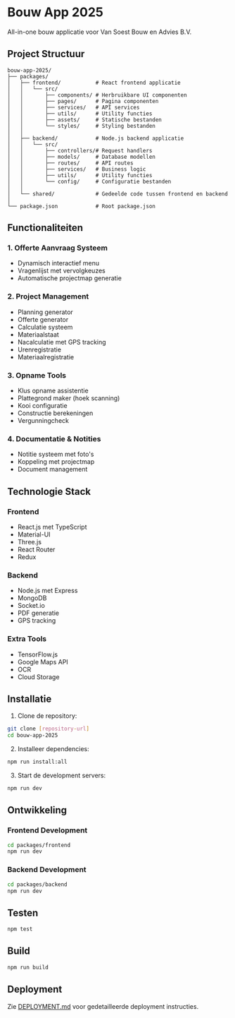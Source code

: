 # Bouw App 2025

All-in-one bouw applicatie voor Van Soest Bouw en Advies B.V.

## Project Structuur

```
bouw-app-2025/
├── packages/
│   ├── frontend/           # React frontend applicatie
│   │   └── src/
│   │       ├── components/ # Herbruikbare UI componenten
│   │       ├── pages/      # Pagina componenten
│   │       ├── services/   # API services
│   │       ├── utils/      # Utility functies
│   │       ├── assets/     # Statische bestanden
│   │       └── styles/     # Styling bestanden
│   │
│   ├── backend/            # Node.js backend applicatie
│   │   └── src/
│   │       ├── controllers/# Request handlers
│   │       ├── models/     # Database modellen
│   │       ├── routes/     # API routes
│   │       ├── services/   # Business logic
│   │       ├── utils/      # Utility functies
│   │       └── config/     # Configuratie bestanden
│   │
│   └── shared/             # Gedeelde code tussen frontend en backend
│
└── package.json            # Root package.json
```

## Functionaliteiten

### 1. Offerte Aanvraag Systeem
- Dynamisch interactief menu
- Vragenlijst met vervolgkeuzes
- Automatische projectmap generatie

### 2. Project Management
- Planning generator
- Offerte generator
- Calculatie systeem
- Materiaalstaat
- Nacalculatie met GPS tracking
- Urenregistratie
- Materiaalregistratie

### 3. Opname Tools
- Klus opname assistentie
- Plattegrond maker (hoek scanning)
- Kooi configuratie
- Constructie berekeningen
- Vergunningcheck

### 4. Documentatie & Notities
- Notitie systeem met foto's
- Koppeling met projectmap
- Document management

## Technologie Stack

### Frontend
- React.js met TypeScript
- Material-UI
- Three.js
- React Router
- Redux

### Backend
- Node.js met Express
- MongoDB
- Socket.io
- PDF generatie
- GPS tracking

### Extra Tools
- TensorFlow.js
- Google Maps API
- OCR
- Cloud Storage

## Installatie

1. Clone de repository:
```bash
git clone [repository-url]
cd bouw-app-2025
```

2. Installeer dependencies:
```bash
npm run install:all
```

3. Start de development servers:
```bash
npm run dev
```

## Ontwikkeling

### Frontend Development
```bash
cd packages/frontend
npm run dev
```

### Backend Development
```bash
cd packages/backend
npm run dev
```

## Testen
```bash
npm test
```

## Build
```bash
npm run build
```

## Deployment
Zie [DEPLOYMENT.md](DEPLOYMENT.md) voor gedetailleerde deployment instructies. 